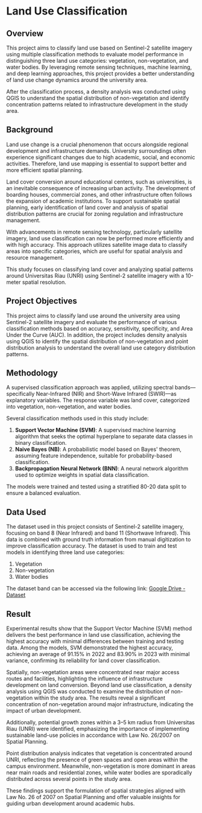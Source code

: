 # Land Use Classification

## Overview
This project aims to classify land use based on Sentinel-2 satellite imagery using multiple classification methods to evaluate model performance in distinguishing three land use categories: vegetation, non-vegetation, and water bodies. By leveraging remote sensing techniques, machine learning, and deep learning approaches, this project provides a better understanding of land use change dynamics around the university area.

After the classification process, a density analysis was conducted using QGIS to understand the spatial distribution of non-vegetation and identify concentration patterns related to infrastructure development in the study area.

## Background
Land use change is a crucial phenomenon that occurs alongside regional development and infrastructure demands. University surroundings often experience significant changes due to high academic, social, and economic activities. Therefore, land use mapping is essential to support better and more efficient spatial planning.

Land cover conversion around educational centers, such as universities, is an inevitable consequence of increasing urban activity. The development of boarding houses, commercial zones, and other infrastructure often follows the expansion of academic institutions. To support sustainable spatial planning, early identification of land cover and analysis of spatial distribution patterns are crucial for zoning regulation and infrastructure management.

With advancements in remote sensing technology, particularly satellite imagery, land use classification can now be performed more efficiently and with high accuracy. This approach utilizes satellite image data to classify areas into specific categories, which are useful for spatial analysis and resource management.

This study focuses on classifying land cover and analyzing spatial patterns around Universitas Riau (UNRI) using Sentinel-2 satellite imagery with a 10-meter spatial resolution.

## Project Objectives
This project aims to classify land use around the university area using Sentinel-2 satellite imagery and evaluate the performance of various classification methods based on accuracy, sensitivity, specificity, and Area Under the Curve (AUC). In addition, the project includes density analysis using QGIS to identify the spatial distribution of non-vegetation and point distribution analysis to understand the overall land use category distribution patterns.

## Methodology
A supervised classification approach was applied, utilizing spectral bands—specifically Near-Infrared (NIR) and Short-Wave Infrared (SWIR)—as explanatory variables. The response variable was land cover, categorized into vegetation, non-vegetation, and water bodies.

Several classification methods used in this study include:

1. **Support Vector Machine (SVM)**: A supervised machine learning algorithm that seeks the optimal hyperplane to separate data classes in binary classification.
2. **Naive Bayes (NB)**: A probabilistic model based on Bayes' theorem, assuming feature independence, suitable for probability-based classification.
3. **Backpropagation Neural Network (BNN)**: A neural network algorithm used to optimize weights in spatial data classification.

The models were trained and tested using a stratified 80-20 data split to ensure a balanced evaluation.

## Data Used
The dataset used in this project consists of Sentinel-2 satellite imagery, focusing on band 8 (Near Infrared) and band 11 (Shortwave Infrared). This data is combined with ground truth information from manual digitization to improve classification accuracy. The dataset is used to train and test models in identifying three land use categories:

1. Vegetation
2. Non-vegetation
3. Water bodies

The dataset band can be accessed via the following link:
[Google Drive - Dataset](https://drive.google.com/drive/folders/1jSsVc_lkQj-PvB0hrmVFfENTGLtWjKvv?usp=sharing)

## Result
Experimental results show that the Support Vector Machine (SVM) method delivers the best performance in land use classification, achieving the highest accuracy with minimal differences between training and testing data. Among the models, SVM demonstrated the highest accuracy, achieving an average of 91.15% in 2022 and 83.90% in 2023 with minimal variance, confirming its reliability for land cover classification.

Spatially, non-vegetation areas were concentrated near major access routes and facilities, highlighting the influence of infrastructure development on land conversion. Beyond land use classification, a density analysis using QGIS was conducted to examine the distribution of non-vegetation within the study area. The results reveal a significant concentration of non-vegetation around major infrastructure, indicating the impact of urban development.

Additionally, potential growth zones within a 3–5 km radius from Universitas Riau (UNRI) were identified, emphasizing the importance of implementing sustainable land-use policies in accordance with Law No. 26/2007 on Spatial Planning.

Point distribution analysis indicates that vegetation is concentrated around UNRI, reflecting the presence of green spaces and open areas within the campus environment. Meanwhile, non-vegetation is more dominant in areas near main roads and residential zones, while water bodies are sporadically distributed across several points in the study area.

These findings support the formulation of spatial strategies aligned with Law No. 26 of 2007 on Spatial Planning and offer valuable insights for guiding urban development around academic hubs.
